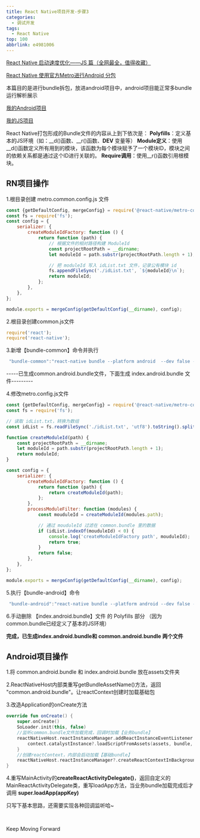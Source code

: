 ```yaml
---
title: React Native项目开发-步骤3
categories:
  - 调试开发
tags:
  - React Native
top: 100
abbrlink: e4981006
---
```




[React Native 启动速度优化——JS 篇（全网最全，值得收藏）](https://cloud.tencent.com/developer/article/1818101)

[React Native 使用官方Metro进行Android 分包](https://www.jianshu.com/p/d144f0f2dd62)

本篇目的是进行bundle拆包，放进android项目中，android项目能正常多bundle 运行解析展示



[我的Android项目](https://github.com/lanshushui/ReactNativeAndroid)

[我的JS项目](https://github.com/lanshushui/ReactNativeTs)

<!-- more -->



React Native打包形成的Bundle文件的内容从上到下依次是：
 **Polyfills**：定义基本的JS环境（如：__d()函数、__r()函数、**DEV** 变量等）
 **Module定义**：使用__d()函数定义所有用到的模块，该函数为每个模块赋予了一个模块ID，模块之间的依赖关系都是通过这个ID进行关联的。
 **Require调用**：使用__r()函数引用根模块。



## RN项目操作

1.根目录创建 metro.common.config.js 文件

```javascript
const {getDefaultConfig, mergeConfig} = require('@react-native/metro-config');
const fs = require('fs');
const config = {
    serializer: {
        createModuleIdFactory: function () {
            return function (path) {
                // 根据文件的相对路径构建 ModuleId
                const projectRootPath = __dirname;
                let moduleId = path.substr(projectRootPath.length + 1);

                // 把 moduleId 写入 idList.txt 文件，记录公有模块 id
                fs.appendFileSync('./idList.txt', `${moduleId}\n`);
                return moduleId;
            };
        },
    },
};

module.exports = mergeConfig(getDefaultConfig(__dirname), config);

```

2.根目录创建common.js文件

```javascript
require('react');
require('react-native');
```

3.新增【bundle-common】命令并执行

```javascript
 "bundle-common":"react-native bundle --platform android  --dev false --entry-file common.js --bundle-output ./output/common.android.bundle --config metro.common.config.js"
```

-----已生成common.android.bundle文件，下面生成 index.android.bundle 文件---------

4.修改metro.config.js文件

```javascript
const {getDefaultConfig, mergeConfig} = require('@react-native/metro-config');
const fs = require('fs');

// 读取 idList.txt，转换为数组
const idList = fs.readFileSync('./idList.txt', 'utf8').toString().split('\n');

function createModuleId(path) {
    const projectRootPath = __dirname;
    let moduleId = path.substr(projectRootPath.length + 1);
    return moduleId;
}

const config = {
    serializer: {
        createModuleIdFactory: function () {
            return function (path) {
                return createModuleId(path);
            };
        },
        processModuleFilter: function (modules) {
            const mouduleId = createModuleId(modules.path);

            // 通过 mouduleId 过滤在 common.bundle 里的数据
            if (idList.indexOf(mouduleId) < 0) {
                console.log('createModuleIdFactory path', mouduleId);
                return true;
            }
            return false;
        },
    },
};

module.exports = mergeConfig(getDefaultConfig(__dirname), config);

```

5.执行【bundle-android】命令

```javascript
 "bundle-android":"react-native bundle --platform android --dev false --entry-file index.js --bundle-output ./output/index.android.bundle --assets-dest ./output"
```

6.手动删除 【index.android.bundle】文件 的 Polyfills 部分 （因为common.bundle已经定义了基本的JS环境）



**完成，已生成index.android.bundle和 common.android.bundle 两个文件**



## Android项目操作

1.将 common.android.bundle 和 index.android.bundle 放在assets文件夹

2.ReactNativeHost内部类重写getBundleAssetName()方法，返回 "common.android.bundle"。让reactContext创建时加载基础包

3.改造Application的onCreate方法

```kotlin
override fun onCreate() {
    super.onCreate()
    SoLoader.init(this, false)
    //监听common.bundle文件加载完成，回调时加载【业务bundle】
    reactNativeHost.reactInstanceManager.addReactInstanceEventListener { contect ->
        contect.catalystInstance?.loadScriptFromAssets(assets, bundle, false)
    }
    //创建reactContext，内部会启动加载【基础bundle】
    reactNativeHost.reactInstanceManager?.createReactContextInBackground()
}
```

4.重写MainActivity的**createReactActivityDelegate()**，返回自定义的MainReactActivityDelegate类，重写loadApp方法，当业务bundle加载完成后才调用 **super.loadApp(appKey)**



只写下基本思路，还需要实现各种回调监听哈~

​	

Keep Moving Forward
